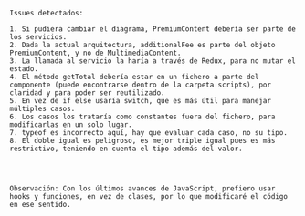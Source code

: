     Issues detectados:

    1. Si pudiera cambiar el diagrama, PremiumContent debería ser parte de los servicios.
    2. Dada la actual arquitectura, additionalFee es parte del objeto PremiumContent, y no de MultimediaContent.
    3. La llamada al servicio la haría a través de Redux, para no mutar el estado.
    4. El método getTotal debería estar en un fichero a parte del componente (puede encontrarse dentro de la carpeta scripts), por claridad y para poder ser reutilizado.
    5. En vez de if else usaría switch, que es más útil para manejar múltiples casos.
    6. Los casos los trataría como constantes fuera del fichero, para modificarlas en un solo lugar.
    7. typeof es incorrecto aquí, hay que evaluar cada caso, no su tipo.
    8. El doble igual es peligroso, es mejor triple igual pues es más restrictivo, teniendo en cuenta el tipo además del valor.
    
    
    
    
    Observación: Con los últimos avances de JavaScript, prefiero usar hooks y funciones, en vez de clases, por lo que modificaré el código en ese sentido.

    